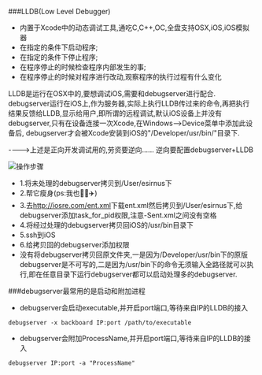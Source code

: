 ###LLDB(Low Level Debugger)
* 内置于Xcode中的动态调试工具,通吃C,C++,OC,全盘支持OSX,iOS,iOS模拟器
* 在指定的条件下启动程序;
* 在指定的条件下停止程序;
* 在程序停止的时候检查程序内部发生的事;
* 在程序停止的时候对程序进行改动,观察程序的执行过程有什么变化

LLDB是运行在OSX中的,要想调试iOS,需要和debugserver进行配合.
debugserver运行在iOS上,作为服务器,实际上执行LLDB传过来的命令,再把执行结果反馈给LLDB,显示给用户,即所谓的远程调试,默认iOS设备上并没有debugserver,只有在设备连接一次Xcode,在Windows-->Device菜单中添加此设备后, debugserver才会被Xcode安装到iOS的"/Developer/usr/bin/"目录下.


---->上述是正向开发调试用的,劳资要逆向......
逆向要配置debugserver+LLDB

![操作步骤](http://o7pqb42yk.bkt.clouddn.com/%E6%AD%A5%E9%AA%A4.jpg)

* 1.将未处理的debugserver拷贝到/User/esirnus下
* 2.帮它瘦身(ps:我也🐘➖✈️)
* 3.去<http://iosre.com/ent.xml>下载ent.xml然后拷贝到/User/esirnus下,给debugserver添加task_for_pid权限,注意-Sent.xml之间没有空格
* 4.将经过处理的debugserver拷贝回iOS的/usr/bin目录下
* 5.ssh到iOS
* 6.给拷贝回的debugserver添加权限
* 没有将debugserver拷贝回原文件夹,一是因为/Developer/usr/bin下的原版debugserver是不可写的,二是因为/usr/bin下的命令无须输入全路径就可以执行,即在任意目录下运行debugserver都可以启动处理多的debugserver.


###debugserver最常用的是启动和附加进程

* debugserver会启动executable,并开启port端口,等待来自IP的LLDB的接入

~~~
debugserver -x backboard IP:port /path/to/executable
~~~

* debugserver会附加ProcessName,并开启port端口,等待来自IP的LLDB的接入

~~~
debugserver IP:port -a "ProcessName"
~~~























